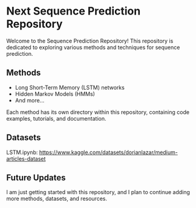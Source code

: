 # Next Sequence Prediction Repository

Welcome to the Sequence Prediction Repository! This repository is dedicated to exploring various methods and techniques for sequence prediction. 

## Methods
- Long Short-Term Memory (LSTM) networks
- Hidden Markov Models (HMMs)
- And more...

Each method has its own directory within this repository, containing code examples, tutorials, and documentation.

## Datasets
LSTM.ipynb: https://www.kaggle.com/datasets/dorianlazar/medium-articles-dataset

## Future Updates

I am just getting started with this repository, and I plan to continue adding more methods, datasets, and resources.

